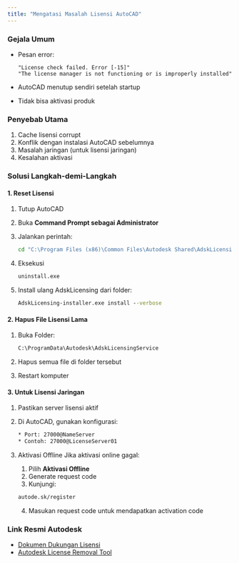 ```yaml
---
title: "Mengatasi Masalah Lisensi AutoCAD"
---
```


### Gejala Umum
- Pesan error:  
  
  `"License check failed. Error [-15]"`  
  `"The license manager is not functioning or is improperly installed"`
  
- AutoCAD menutup sendiri setelah startup
- Tidak bisa aktivasi produk

### Penyebab Utama
1. Cache lisensi corrupt
2. Konflik dengan instalasi AutoCAD sebelumnya
3. Masalah jaringan (untuk lisensi jaringan)
4. Kesalahan aktivasi

### Solusi Langkah-demi-Langkah

#### 1. Reset Lisensi
1. Tutup AutoCAD
2. Buka **Command Prompt sebagai Administrator**
3. Jalankan perintah:
   
   ```cmd
   cd "C:\Program Files (x86)\Common Files\Autodesk Shared\AdskLicensing"
   ```
4. Eksekusi
   
   ```cmd
   uninstall.exe
   ```
5. Install ulang AdskLicensing dari folder:
   
   ```cmd
   AdskLicensing-installer.exe install --verbose
   ```

#### 2. Hapus File Lisensi Lama
1. Buka Folder:
   
   ```cmd
   C:\ProgramData\Autodesk\AdskLicensingService
   ```
2. Hapus semua file di folder tersebut
3. Restart komputer

#### 3. Untuk Lisensi Jaringan
1. Pastikan server lisensi aktif
2. Di AutoCAD, gunakan konfigurasi:
   
   ```cmd
   * Port: 27000@NameServer
   * Contoh: 27000@LicenseServer01
   ```
3. Aktivasi Offline
   Jika aktivasi online gagal:
   1. Pilih **Aktivasi Offline**
   2. Generate request code
   3. Kunjungi:
   ```cmd
   autode.sk/register
   ```
   4. Masukan request code untuk mendapatkan activation code

### Link Resmi Autodesk

* [Dokumen Dukungan Lisensi](#)
* [Autodesk License Removal Tool](#)
   
